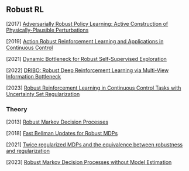 ## Robust RL

[2017] [Adversarially Robust Policy Learning: Active Construction of Physically-Plausible Perturbations](https://stanfordvl.github.io/ARPL/arpl_mzg_iros17.pdf)

[2019] [Action Robust Reinforcement Learning and Applications in Continuous Control](https://arxiv.org/abs/1901.09184)

[2021] [Dynamic Bottleneck for Robust Self-Supervised Exploration](https://openreview.net/pdf?id=-t6TeG3A6Do) 

[2022] [DRIBO: Robust Deep Reinforcement Learning via Multi-View Information Bottleneck](https://arxiv.org/abs/2102.13268)

[2023] [Robust Reinforcement Learning in Continuous Control Tasks with Uncertainty Set Regularization](https://arxiv.org/abs/2207.02016)



### Theory

[2013] [Robust Markov Decision Processes](https://web.archive.org/web/20170829211242id_/http://www.optimization-online.org/DB_FILE/2010/05/2610.pdf)

[2018] [Fast Bellman Updates for Robust MDPs](https://proceedings.mlr.press/v80/ho18a/ho18a.pdf)

[2021] [Twice regularized MDPs and the equivalence between robustness and regularization](https://arxiv.org/abs/2110.06267)

[2023] [Robust Markov Decision Processes without Model Estimation](https://arxiv.org/abs/2302.01248)